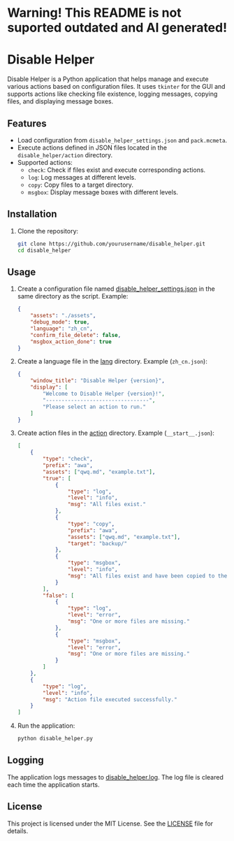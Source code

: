 # Warning! This README is not suported outdated and AI generated!

# Disable Helper

Disable Helper is a Python application that helps manage and execute various actions based on configuration files. It uses `tkinter` for the GUI and supports actions like checking file existence, logging messages, copying files, and displaying message boxes.

## Features

- Load configuration from `disable_helper_settings.json` and `pack.mcmeta`.
- Execute actions defined in JSON files located in the `disable_helper/action` directory.
- Supported actions:
  - `check`: Check if files exist and execute corresponding actions.
  - `log`: Log messages at different levels.
  - `copy`: Copy files to a target directory.
  - `msgbox`: Display message boxes with different levels.

## Installation

1. Clone the repository:

   ```sh
   git clone https://github.com/yourusername/disable_helper.git
   cd disable_helper
   ```

## Usage

1. Create a configuration file named [disable_helper_settings.json](http://_vscodecontentref_/1) in the same directory as the script. Example:

   ```json
   {
       "assets": "./assets",
       "debug_mode": true,
       "language": "zh_cn",
       "confirm_file_delete": false,
       "msgbox_action_done": true
   }
   ```
2. Create a language file in the [lang](http://_vscodecontentref_/2) directory. Example (`zh_cn.json`):

   ```json
   {
       "window_title": "Disable Helper {version}",
       "display": [
           "Welcome to Disable Helper {version}!",
           "---------------------------------",
           "Please select an action to run."
       ]
   }
   ```
3. Create action files in the [action](http://_vscodecontentref_/3) directory. Example (`__start__.json`):

   ```json
   [
       {
           "type": "check",
           "prefix": "awa",
           "assets": ["qwq.md", "example.txt"],
           "true": [
               {
                   "type": "log",
                   "level": "info",
                   "msg": "All files exist."
               },
               {
                   "type": "copy",
                   "prefix": "awa",
                   "assets": ["qwq.md", "example.txt"],
                   "target": "backup/"
               },
               {
                   "type": "msgbox",
                   "level": "info",
                   "msg": "All files exist and have been copied to the backup directory."
               }
           ],
           "false": [
               {
                   "type": "log",
                   "level": "error",
                   "msg": "One or more files are missing."
               },
               {
                   "type": "msgbox",
                   "level": "error",
                   "msg": "One or more files are missing."
               }
           ]
       },
       {
           "type": "log",
           "level": "info",
           "msg": "Action file executed successfully."
       }
   ]
   ```
4. Run the application:

   ```sh
   python disable_helper.py
   ```

## Logging

The application logs messages to [disable_helper.log](http://_vscodecontentref_/4). The log file is cleared each time the application starts.

## License

This project is licensed under the MIT License. See the [LICENSE](http://_vscodecontentref_/5) file for details.
